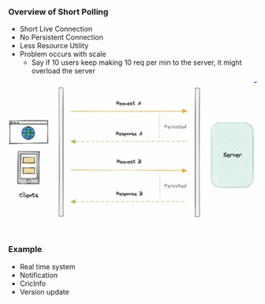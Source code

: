 ### Overview of Short Polling
- Short Live Connection
- No Persistent Connection
- Less Resource Utility
- Problem occurs with scale
	- Say if 10 users keep making 10 req per min to the server, it might overload the server

<img src="./attachements/ShortPolling.jpeg">

### Example
* Real time system
* Notification
* CricInfo
* Version update
